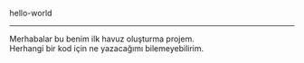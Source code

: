 hello-world
<hr/>
Merhabalar bu benim ilk havuz oluşturma projem.
<br/>
Herhangi bir kod için ne yazacağımı bilemeyebilirim.
